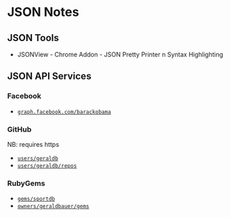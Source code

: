 # JSON Notes



## JSON Tools

- JSONView - Chrome Addon - JSON Pretty Printer n Syntax Highlighting

## JSON API Services

### Facebook

- [`graph.facebook.com/barackobama`](http://graph.facebook.com/barackobama)

### GitHub

NB: requires https

- [`users/geraldb`](https://api.github.com/users/geraldb)
- [`users/geraldb/repos`](https://api.github.com/users/geraldb/repos)

### RubyGems

- [`gems/sportdb`](http://rubygems.org/api/v1/gems/sportdb.json)
- [`owners/geraldbauer/gems`](http://rubygems.org/api/v1/owners/geraldbauer/gems.json)

